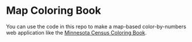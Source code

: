 # Map Coloring Book 

You can use the code in this repo to make a map-based color-by-numbers web application like the <a href="https://travisormsby.com/mn-census-coloring-book" target="_blank">Minnesota Census Coloring Book</a>.
